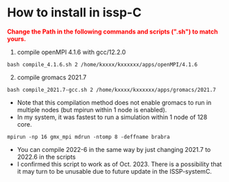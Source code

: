 # How to install in issp-C

<span style="color: red; ">**Change the Path in the following commands and scripts (".sh") to match yours.**</span>
1. compile openMPI 4.1.6 with gcc/12.2.0
```
bash compile_4.1.6.sh 2 /home/kxxxx/kxxxxxx/apps/openMPI/4.1.6 
```
2. compile gromacs 2021.7
```
bash compile_2021.7-gcc.sh 2 /home/kxxxx/kxxxxxx/apps/gromacs/2021.7
```

- Note that this compilation method does not enable gromacs to run in multiple nodes (but mpirun within 1 node is enabled).
- In my system, it was fastest to run a simulation within 1 node of 128 core.  
```
mpirun -np 16 gmx_mpi mdrun -ntomp 8 -deffname brabra
```
- You can compile 2022-6 in the same way by just changing 2021.7 to 2022.6 in the scripts
- I confirmed this script to work as of Oct. 2023. There is a possibility that it may turn to be unusable due to future update in the ISSP-systemC.
